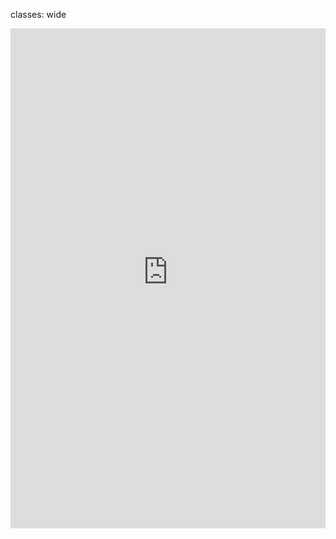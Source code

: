 classes: wide

<iframe height="800" width="100%" frameborder="no" src="https://outbreakmodelling.shinyapps.io/end-of-outbreak/"> </iframe>
